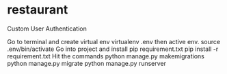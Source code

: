 # restaurant
Custom User Authentication

Go to terminal and create virtual env virtualenv .env then active env.
source .env/bin/activate Go into project and install pip requirement.txt
pip install -r requirement.txt
Hit the commands 
    python manage.py makemigrations 
    python manage.py migrate 
    python manage.py runserver
